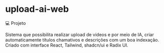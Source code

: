 # upload-ai-web

💻 Projeto

Sistema que possibilita realizar upload de videos e por meio de IA, criar automaticamente títulos chamativos e descrições com um boa indexação.
Criado com interface React, Tailwind, shadcn/ui e Radix UI.
